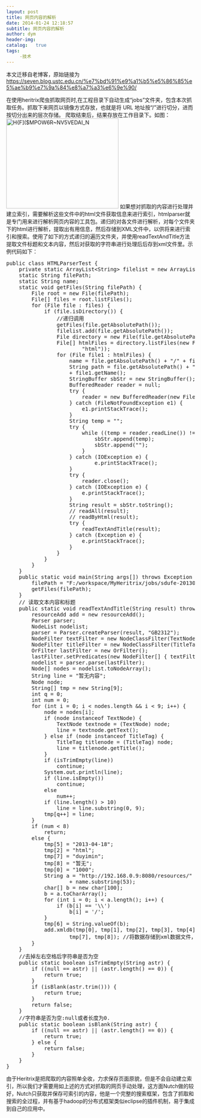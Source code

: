 ```yaml
---
layout: post
title: 网页内容的解析
date: 2014-01-24 12:18:57
subtitle: 网页内容的解析
author: dym
header-img:
catalog:   true
tags:
     -技术
---
```


本文迁移自老博客，原始链接为 <https://seven.blog.ustc.edu.cn/%e7%bd%91%e9%a1%b5%e5%86%85%e5%ae%b9%e7%9a%84%e8%a7%a3%e6%9e%90/>

在使用heritrix爬虫抓取网页时,在工程目录下自动生成“jobs”文件夹，包含本次抓取任务。抓取下来网页以镜像方式存放，也就是将 URL 地址按“/”进行切分，进而按切分出来的层次存储。 爬取结束后，结果存放在工作目录下。如图：
<a href="https://seven.blog.ustc.edu.cn/wp-content/uploads/2014/01/HFMPOW6RNV5VEDAI_N.jpg"><img src="https://seven.blog.ustc.edu.cn/wp-content/uploads/2014/01/HFMPOW6RNV5VEDAI_N-300x240.jpg" alt="H{F]($MPOW6R~NV5VEDAI_N" width="300" height="240" class="alignnone size-medium wp-image-66" /></a>
如果想对抓取的内容进行处理并建立索引，需要解析这些文件中的html文件获取信息来进行索引，htmlparser就是专门用来进行解析网页内容的工具包。递归的对各文件进行解析，对每个文件夹下的html进行解析，提取出有用信息，然后存储到XML文件中，以供将来进行索引和搜索。使用了如下的方式递归的遍历文件夹，并使用readTextAndTitle方法提取文件标题和文本内容，然后对获取的字符串进行处理后后存到xml文件里。示例代码如下：
<pre class="brush:[java]">
public class HTMLParserTest {
	private static ArrayList&lt;String&gt; filelist = new ArrayList&lt;String&gt;();
	static String filePath;
	static String name;
	static void getFiles(String filePath) {
		File root = new File(filePath);
		File[] files = root.listFiles();
		for (File file : files) {
			if (file.isDirectory()) {
				//递归调用
				getFiles(file.getAbsolutePath());
				filelist.add(file.getAbsolutePath());
				File directory = new File(file.getAbsolutePath());
				File[] htmlFiles = directory.listFiles(new FileNameSelector(
						"html"));
				for (File file1 : htmlFiles) {
					name = file.getAbsolutePath() + "/" + file1.getName();
					String path = file.getAbsolutePath() + "/"
					+ file1.getName();
					StringBuffer sbStr = new StringBuffer();
					BufferedReader reader = null;
					try {
						reader = new BufferedReader(new FileReader(new File(path)));
					} catch (FileNotFoundException e1) {
						e1.printStackTrace();
					}
					String temp = "";
					try {
						while ((temp = reader.readLine()) != null) {
							sbStr.append(temp);
							sbStr.append("");
						}
					} catch (IOException e) {
		 			        e.printStackTrace();
					}
					try {
						reader.close();
					} catch (IOException e) {
						e.printStackTrace();
					}
					String result = sbStr.toString();
					// readAll(result);
					// readByHtml(result);
					try {
						readTextAndTitle(result);
					} catch (Exception e) {
						e.printStackTrace();
					}
				}
			}
		}
	}
	public static void main(String args[]) throws Exception {
		filePath = "F:/workspace/MyHeritrix/jobs/sdufe-20130414121132012/mirror";
		getFiles(filePath);
	}
	// 读取文本内容和标题
	public static void readTextAndTitle(String result) throws Exception {
		resourceAdd add = new resourceAdd();
		Parser parser;
		NodeList nodelist;
		parser = Parser.createParser(result, "GB2312");
		NodeFilter textFilter = new NodeClassFilter(TextNode.class);
		NodeFilter titleFilter = new NodeClassFilter(TitleTag.class);
		OrFilter lastFilter = new OrFilter();
		lastFilter.setPredicates(new NodeFilter[] { textFilter, titleFilter });
		nodelist = parser.parse(lastFilter);
		Node[] nodes = nodelist.toNodeArray();
		String line = "暂无内容";
		Node node;
		String[] tmp = new String[9];
		int q = 0;
		int num = 0;
		for (int i = 0; i < nodes.length && i < 9; i++) {
			node = nodes[i];
			if (node instanceof TextNode) {
				TextNode textnode = (TextNode) node;
				line = textnode.getText();
			} else if (node instanceof TitleTag) {
				TitleTag titlenode = (TitleTag) node;
				line = titlenode.getTitle();
			}
			if (isTrimEmpty(line))
				continue;
			System.out.println(line);
			if (line.isEmpty())
				continue;
			else
				num++;
			if (line.length() > 10)
				line = line.substring(0, 9);
			tmp[q++] = line;
		}
		if (num < 8)
			return;
		else {
			tmp[5] = "2013-04-18";
			tmp[2] = "html";
			tmp[7] = "duyimin";
			tmp[8] = "暂无";
			tmp[0] = "1000";
			String a = "http://192.168.0.9:8080/resources/"
					+ name.substring(53);
			char[] b = new char[100];
			b = a.toCharArray();
			for (int i = 0; i < a.length(); i++) {
				if (b[i] == '\\')
					b[i] = '/';
			}
			tmp[6] = String.valueOf(b);
			add.xmldb(tmp[0], tmp[1], tmp[2], tmp[3], tmp[4], tmp[5], tmp[6],
					tmp[7], tmp[8]); //将数据存储到xml数据文件，供以后索引使用
		}
	}
	//去掉左右空格后字符串是否为空
	public static boolean isTrimEmpty(String astr) {
		if ((null == astr) || (astr.length() == 0)) {
			return true;
		}
		if (isBlank(astr.trim())) {
			return true;
		}
		return false;
	}
	//字符串是否为空:null或者长度为0.
	public static boolean isBlank(String astr) {
		if ((null == astr) || (astr.length() == 0)) {
			return true;
		} else {
			return false;
		}
	}
}</pre>
由于Heritrix是把爬取的内容照单全收，力求保存页面原貌，但是不会自动建立索引，所以我们才需要用如上述的方式对抓取的网页手动处理，这方面Nutch做的较好，Nutch只获取并保存可索引的内容，他是一个完整的搜索框架，包含了抓取和搜索的全过程，并有基于hadoop的分布式框架类似eclipse的插件机制，易于集成到自己的应用中。 
